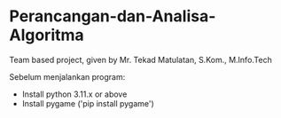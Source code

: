 # Perancangan-dan-Analisa-Algoritma
 Team based project, given by Mr. Tekad Matulatan, S.Kom., M.Info.Tech

Sebelum menjalankan program:
- Install python 3.11.x or above
- Install pygame ('pip install pygame')
